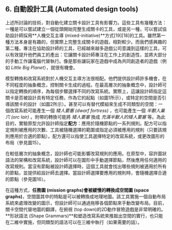 ## 6. 自動設計工具 (Automated design tools)
上述所討論的技術，對自動化建立關卡設計工具有影響力。這些工具有幾種方法：一種是可以嘗試建立一個從頭開始完整生成關卡的工具，或是另一種，可以嘗試協助設計師採用**人機交互主導 (mixed-initiative)**方式[19][18]的工具。雖然第一種方法本身是有趣的，但實際上完整生成關卡的遊戲，相對較少。而我們感興趣的第二種，專注在協助設計師的工具，已經越來越多遊戲公司意識到這樣的工具，可以有效提升他們員工的產出：它讓關卡設計師專注在工作上的創造性，並將大部分的手動工作讓電腦代替執行。像是那些讓玩家在遊戲中成為共同創造者的遊戲（例如 *Little Big Planet*），就很有機會。

模型轉換和改寫系統對於人機交互主導方法很相配。他們提供設計師許多機會，在不同程度的抽象概念，控制關卡生成的過程。在最高層次的抽象概念中，設計師可以指定轉換的順序，為每個步驟選擇不同的改寫系統。實際上，這讓設計師指定這關卡是否被設計具有特定任務，作為它的起點（如圖1所示），或特定的空間是否引導該關卡的設計（如圖2所示）。甚至可以有替代模組來生成不同類型的空間：一個改寫系統可能產生一個 *矮人要塞 (dwarf fortress)* ，也可能產生一個 *半獸人巢穴 (orc lair)* 。附帶的轉換可能將 *矮人要塞* 換成 *充滿半獸人的矮人要塞* 等。為此目的，實驗原型允許設計師指定**配方**：應用於隨機節點的一系列規則。配方可以指定規則被應用的次數、工具被隨機選擇的範圍或指定必須被應用的規則（只要該規則應用於合適的節點）。配方還可以指使工具選擇特定的改寫系統，或更改圖形的布局（參見圖15）。

在較低層次的抽象概念，設計師也可能影響改寫規則的應用。在原型中，容許圖狀語法的架構和改寫系統，設計師可以在圖形中手動選擇節點，然後應用任何適用的改寫規則。當沒有節點被設計師選擇時，這個工具就會找出哪些規則被適用於所有的節點，並提供給設計師去選擇。當設計師選擇要應用的規則時，會隨機選擇合適的節點（參見圖16）。

在這種方式，**任務圖 (mission graphs)**會被緩慢的轉換成**空間圖 (space graphs)**，空間圖其中的特點是可以被轉換成地理地圖。該工具實施一個自動布局系統來處理改變的圖示，但設計師可以通過拖移各個節點來手動改變布局。目前，關卡空間代替地圖的翻譯，在俯視 (top down)的2D動作冒險遊戲是非常明確的。**形狀語法 (Shape Grammars)**和塑造改寫系統來推敲出空間的實行，也只能在二維中實施，但同類型的語法可以在三維中執行（如果需要的話）。